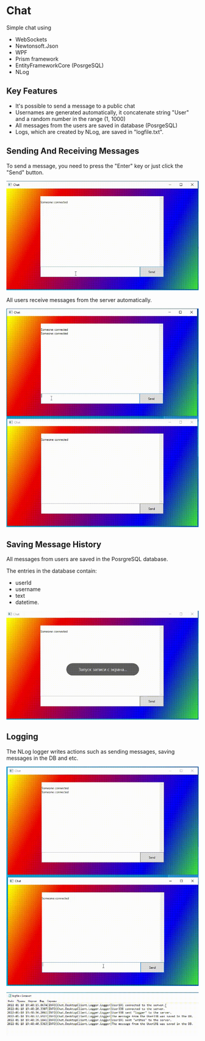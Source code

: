 # Chat

Simple chat using 
- WebSockets
- Newtonsoft.Json
- WPF
- Prism framework
- EntityFrameworkCore (PosrgeSQL)
- NLog

## Key Features 

- It's possible to send a message to a public chat
- Usernames are generated automatically, it concatenate string "User" and a random number in the range (1, 1000)
- All messages from the users are saved in database (PosrgeSQL)
- Logs, which are created by NLog, are saved in "logfile.txt".

## Sending And Receiving Messages

To send a message, you need to press the "Enter" key or just click the "Send" button.

![Alt Text](https://github.com/Soqva/chat/blob/master/github/gifs/sending-messages.gif)

All users receive messages from the server automatically.


![Alt Text](https://github.com/Soqva/chat/blob/master/github/gifs/receiving-messages.gif)

## Saving Message History

All messages from users are saved in the PosrgreSQL database. 

The entries in the database contain:
- userId
- username
- text
- datetime.

![Alt Text](https://github.com/Soqva/chat/blob/master/github/gifs/db.gif)

## Logging

The NLog logger writes actions such as sending messages, saving messages in the DB and etc.

![Alt Text](https://github.com/Soqva/chat/blob/master/github/gifs/logging-part1.gif)

![Alt Text](https://github.com/Soqva/chat/blob/master/github/gifs/logging-part2.gif)
